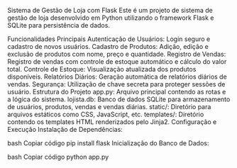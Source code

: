 Sistema de Gestão de Loja com Flask
Este é um projeto de sistema de gestão de loja desenvolvido em Python utilizando o framework Flask e SQLite para persistência de dados.

Funcionalidades Principais
Autenticação de Usuários: Login seguro e cadastro de novos usuários.
Cadastro de Produtos: Adição, edição e exclusão de produtos com nome, preço e quantidade.
Registro de Vendas: Registro de vendas com controle de estoque automático e cálculo do valor total.
Controle de Estoque: Visualização atualizada dos produtos disponíveis.
Relatórios Diários: Geração automática de relatórios diários de vendas.
Segurança: Utilização de chave secreta para proteger sessões de usuário.
Estrutura do Projeto
app.py: Arquivo principal contendo as rotas e a lógica do sistema.
lojista.db: Banco de dados SQLite para armazenamento de usuários, produtos, vendas e vendas diárias.
static/: Diretório para arquivos estáticos como CSS, JavaScript, etc.
templates/: Diretório contendo os templates HTML renderizados pelo Jinja2.
Configuração e Execução
Instalação de Dependências:

bash
Copiar código
pip install flask
Inicialização do Banco de Dados:

bash
Copiar código
python app.py
